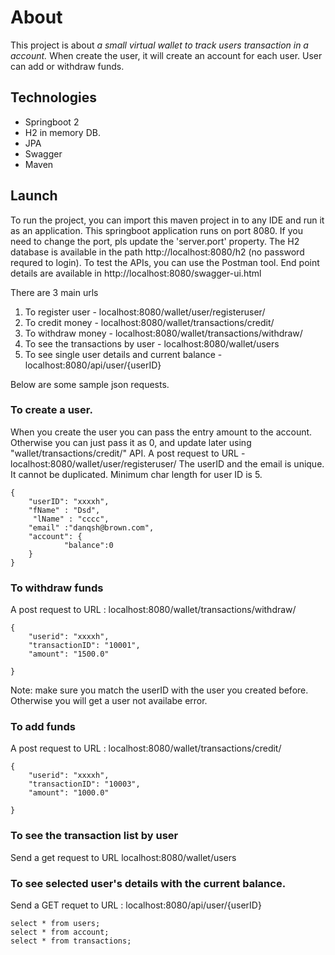 # About
This project is about  *a small virtual wallet to track users transaction in a account.* When create the user, it will create an account for each user.
User can add or withdraw funds. 

## Technologies
* Springboot 2
* H2 in memory DB.
* JPA
* Swagger
* Maven

## Launch
To run the project, you can import this maven project in to any IDE and run it as an application. 
This springboot application runs on port 8080. If you need to change the port, pls update the 'server.port' property.
The H2 database is available in the path http://localhost:8080/h2 (no password requred to login).
To test the APIs, you can use the Postman tool.
End point details are available in http://localhost:8080/swagger-ui.html

There are 3 main urls
1. To register user - localhost:8080/wallet/user/registeruser/
2. To credit money - localhost:8080/wallet/transactions/credit/
3. To withdraw money - localhost:8080/wallet/transactions/withdraw/
4. To see the transactions by user - localhost:8080/wallet/users
5. To see single user details and current balance - localhost:8080/api/user/{userID}

Below are some sample json requests.

### To create a user.
When you create the user you can pass the entry amount to the account. Otherwise you can just pass it as 0, and update later using "wallet/transactions/credit/" API.
A post request to URL - localhost:8080/wallet/user/registeruser/
The userID and the email is unique. It cannot be duplicated. Minimum char length for user ID is 5.
```{JSON}
{
	"userID": "xxxxh",
	"fName" : "Dsd",
	 "lName" : "cccc",
	"email" :"danqsh@brown.com",
	"account": {
        	"balance":0
    }
}

```

### To withdraw funds
A post request to URL : localhost:8080/wallet/transactions/withdraw/
```{JSON}
{
    "userid": "xxxxh",
    "transactionID": "10001",
    "amount": "1500.0"

}
```
Note: make sure you match the userID with the user you created before. Otherwise you will get a user not availabe error.  


### To add funds 
A post request to URL : localhost:8080/wallet/transactions/credit/
```{JSON}
{
    "userid": "xxxxh",
    "transactionID": "10003",
    "amount": "1000.0"

}
```
### To see the transaction list by user
Send a get request to URL localhost:8080/wallet/users

### To see selected user's details with the current balance.

Send a GET requet to URL : localhost:8080/api/user/{userID}

```{sql}
select * from users;
select * from account;
select * from transactions;
